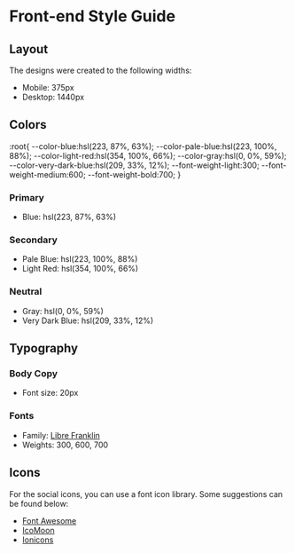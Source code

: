 # Front-end Style Guide

## Layout

The designs were created to the following widths:

- Mobile: 375px
- Desktop: 1440px

## Colors
:root{
    --color-blue:hsl(223, 87%, 63%);
    --color-pale-blue:hsl(223, 100%, 88%);
    --color-light-red:hsl(354, 100%, 66%);
    --color-gray:hsl(0, 0%, 59%);
    --color-very-dark-blue:hsl(209, 33%, 12%);
    --font-weight-light:300;
    --font-weight-medium:600;
    --font-weight-bold:700;
}


### Primary

- Blue: hsl(223, 87%, 63%)

### Secondary

- Pale Blue: hsl(223, 100%, 88%)
- Light Red: hsl(354, 100%, 66%)

### Neutral

- Gray: hsl(0, 0%, 59%)
- Very Dark Blue: hsl(209, 33%, 12%)

## Typography

### Body Copy

- Font size: 20px

### Fonts

- Family: [Libre Franklin](https://fonts.google.com/specimen/Libre+Franklin)
- Weights: 300, 600, 700

## Icons

For the social icons, you can use a font icon library. Some suggestions can be found below:

- [Font Awesome](https://fontawesome.com)
- [IcoMoon](https://icomoon.io)
- [Ionicons](https://ionicons.com)